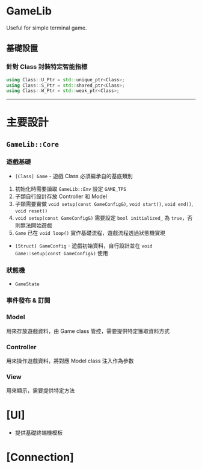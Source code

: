 # GameLib
Useful for simple terminal game.

## 基礎設置

### 針對 Class 封裝特定智能指標
```cpp
using Class::U_Ptr = std::unique_ptr<Class>;
using Class::S_Ptr = std::shared_ptr<Class>;
using Class::W_Ptr = std::weak_ptr<Class>;
```

---

# 主要設計

## `GameLib::Core`

### 遊戲基礎

- `[Class] Game` - 遊戲 Class 必須繼承自的基底類別
1. 初始化時需要讀取 `GameLib::Env` 設定 `GAME_TPS`
2. 子類自行設計存放 Controller 和 Model
3. 子類需要實做 `void setup(const GameConfig&)`, `void start()`, `void end()`, `void reset()`
4. `void setup(const GameConfig&)` 需要設定 `bool initialized_` 為 `true`，否則無法開始遊戲
5. `Game` 已在 `void loop()` 實作基礎流程，遊戲流程透過狀態機實現

- `[Struct] GameConfig` - 遊戲初始資料，自行設計並在 `void Game::setup(const GameConfig&)` 使用

### 狀態機
- `GameState`

### 事件發布 & 訂閱

### Model
用來存放遊戲資料，由 Game class 管控，需要提供特定獲取資料方式

### Controller
用來操作遊戲資料，將對應 Model class 注入作為參數

### View
用來顯示，需要提供特定方法

# [UI]

- 提供基礎終端機模板

# [Connection]
